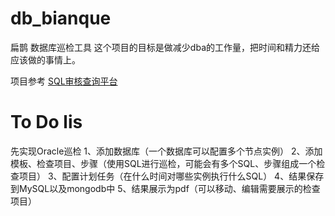 # db_bianque
扁鹊 数据库巡检工具
这个项目的目标是做减少dba的工作量，把时间和精力还给应该做的事情上。

项目参考 [SQL审核查询平台](https://github.com/hhyo/Archery)

# To Do lis
先实现Oracle巡检
1、添加数据库（一个数据库可以配置多个节点实例）
2、添加模板、检查项目、步骤（使用SQL进行巡检，可能会有多个SQL、步骤组成一个检查项目）
3、配置计划任务（在什么时间对哪些实例执行什么SQL）
4、结果保存到MySQL以及mongodb中
5、结果展示为pdf（可以移动、编辑需要展示的检查项目）
